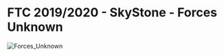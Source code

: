# FTC 2019/2020 - SkyStone - Forces Unknown

![Forces_Unknown](https://cdn.discordapp.com/attachments/643278144207454210/646138298602881034/FORCES-UNKNOWN_VER-PURPLE.png)

